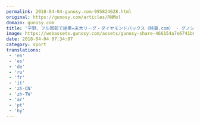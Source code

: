 ```yaml
---
permalink: 2018-04-04-gunosy.com-995824628.html
original: https://gunosy.com/articles/RNMol
domain: gunosy.com
title: '平野、フル回転で結果=米大リーグ・ダイヤモンドバックス（時事.com） - グノシー'
image: https://webassets.gunosy.com/assets/gunosy-share-466154a7e6741b0dbc8895ceff97e34818892a0e7dbc05d641d2606f8820dd35.jpg
date: 2018-04-04 07:34:07
category: sport
translations: 
 - 'en'
 - 'es'
 - 'de'
 - 'ru'
 - 'fr'
 - 'it'
 - 'zh-CN'
 - 'zh-TW'
 - 'ar'
 - 'pt'
 - 'hy'
---
```


